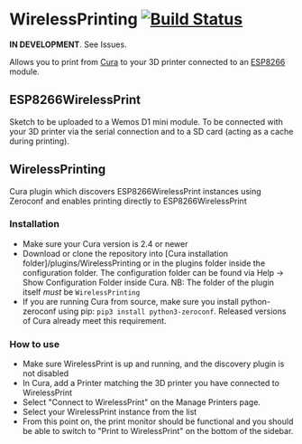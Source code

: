# WirelessPrinting [![Build Status](https://travis-ci.org/probonopd/WirelessPrint.svg?branch=master)](https://travis-ci.org/probonopd/WirelessPrinting)

__IN DEVELOPMENT__. See Issues.

Allows you to print from [Cura](https://ultimaker.com/en/products/cura-software) to your 3D printer connected to an [ESP8266](https://espressif.com/en/products/hardware/esp8266ex/overview) module.

## ESP8266WirelessPrint

Sketch to be uploaded to a Wemos D1 mini module. To be connected with your 3D printer via the serial connection and to a SD card (acting as a cache during printing).

## WirelessPrinting
Cura plugin which discovers ESP8266WirelessPrint instances using Zeroconf and enables printing directly to ESP8266WirelessPrint

### Installation

- Make sure your Cura version is 2.4 or newer
- Download or clone the repository into [Cura installation folder]/plugins/WirelessPrinting 
  or in the plugins folder inside the configuration folder. The configuration folder can be
  found via Help -> Show Configuration Folder inside Cura.
  NB: The folder of the plugin itself *must* be ```WirelessPrinting```
- If you are running Cura from source, make sure you install python-zeroconf using pip: 
  ```pip3 install python3-zeroconf```.
  Released versions of Cura already meet this requirement.

### How to use

- Make sure WirelessPrint is up and running, and the discovery plugin is not disabled
- In Cura, add a Printer matching the 3D printer you have connected to WirelessPrint
- Select "Connect to WirelessPrint" on the Manage Printers page.
- Select your WirelessPrint instance from the list
- From this point on, the print monitor should be functional and you should be
  able to switch to "Print to WirelessPrint" on the bottom of the sidebar.

